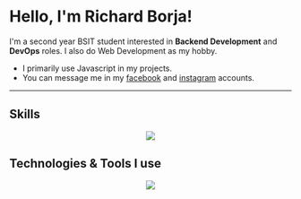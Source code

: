 # Hello, I'm Richard Borja!

I'm a second year BSIT student interested in **Backend Development** and **DevOps** roles. I also do Web Development as my hobby.
- I primarily use Javascript in my projects.
- You can message me in my [facebook](https://www.facebook.com/saeiouu) and [instagram](https://www.instagram.com/1nonlyrets/) accounts.

---

## Skills

<p align="center">
  <a href="https://skillicons.dev">
    <img src="https://skillicons.dev/icons?i=html,css,js,ts,c,cpp,java,nodejs,express,graphql,apollo,react,nextjs,tailwind,postgres,mysql,sqlite,redis,sequelize,prisma&theme=dark&perline=10" />
  </a>
</p>

## Technologies & Tools I use

<p align="center">
  <a href="https://skillicons.dev">
    <img src="https://skillicons.dev/icons?i=linux,neovim,npm,maven,git,github,docker,cloudflare,vercel,supabase,postman,vite&theme=dark&perline=10" />
  </a>
</p>
